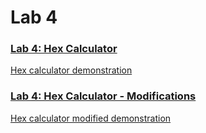 # Lab 4

### [Lab 4: Hex Calculator](https://github.com/kevinwlu/dsd/tree/master/Nexys-A7/Lab-4)
[Hex calculator demonstration](https://youtu.be/xETOK0G_Rjc)


### [Lab 4: Hex Calculator - Modifications](https://github.com/kevinwlu/dsd/tree/master/Nexys-A7/Lab-4/Modifications)
[Hex calculator modified demonstration](https://youtu.be/QnIaD0DMDK8)
